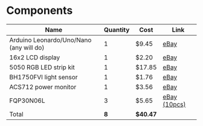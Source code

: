 # Components

|Name|Quantity|Cost|Link|
|----|----|----|----|
|Arduino Leonardo/Uno/Nano (any will do)|1|$9.45|[eBay](http://www.ebay.com.au/itm/Leonardo-R3-Pro-Micro-ATmega32U4-Board-Arduino-Compatible-IDE-Free-Cable-/191736193015?hash=item2ca45e1ff7:g:xOAAAOSwhkRWg28r)|
|16x2 LCD display|1|$2.20|[eBay](http://www.ebay.com.au/itm/LCD-Display-Character-Module-LCM-16x2-HD4478Controller-Blue-Blacklight-1602-GU-/371535922648?hash=item56814445d8:g:xdkAAOSw-zxWndkd)|
|5050 RGB LED strip kit|1|$17.85|[eBay](http://www.ebay.com.au/itm/Waterproof-5050-RGB-5M-300-LED-SMD-LEDS-Strip-Light-12V-24-key-IR-Controller-/181764302169?hash=item2a51ff2559:g:7BUAAOSwIBBUbQYo)|
|BH1750FVI light sensor|1|$1.76|[eBay](http://www.ebay.com.au/itm/1PCS-BH1750FVI-Digital-Light-intensity-Sensor-Module-For-AVR-Arduino-3V-5V-/301924607405?hash=item464c1be5ad:g:TioAAOSwA4dWKJ2C)|
|ACS712 power monitor|1|$3.56|[eBay](http://www.ebay.com.au/itm/30A-range-Current-Sensor-Module-ACS712-Module-fit-for-Arduino-module-EW-/262096472391?hash=item3d062ac947:g:mFUAAOSwVFlUCAc3)|
|FQP30N06L|3|$5.65|[eBay (10pcs)](http://www.ebay.com.au/itm/10-pcs-FQP30N06L-FQP30N06-60V-N-Channel-MOSFET-TO-220-NEW-/301587572196?hash=item46380525e4:g:A~gAAOSwl8NVVZ9z)|
|Total|**8**|**$40.47**
